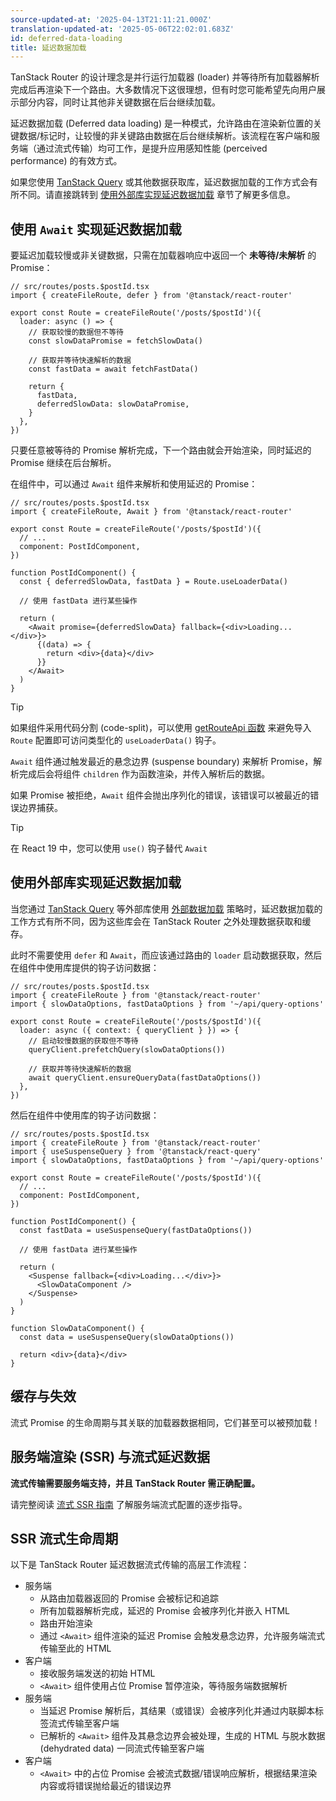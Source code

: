 ```yaml
---
source-updated-at: '2025-04-13T21:11:21.000Z'
translation-updated-at: '2025-05-06T22:02:01.683Z'
id: deferred-data-loading
title: 延迟数据加载
---
```


TanStack Router 的设计理念是并行运行加载器 (loader) 并等待所有加载器解析完成后再渲染下一个路由。大多数情况下这很理想，但有时您可能希望先向用户展示部分内容，同时让其他非关键数据在后台继续加载。

延迟数据加载 (Deferred data loading) 是一种模式，允许路由在渲染新位置的关键数据/标记时，让较慢的非关键路由数据在后台继续解析。该流程在客户端和服务端（通过流式传输）均可工作，是提升应用感知性能 (perceived performance) 的有效方式。

如果您使用 [TanStack Query](https://react-query.tanstack.com) 或其他数据获取库，延迟数据加载的工作方式会有所不同。请直接跳转到 [使用外部库实现延迟数据加载](#deferred-data-loading-with-external-libraries) 章节了解更多信息。

## 使用 `Await` 实现延迟数据加载

要延迟加载较慢或非关键数据，只需在加载器响应中返回一个 **未等待/未解析** 的 Promise：

```tsx
// src/routes/posts.$postId.tsx
import { createFileRoute, defer } from '@tanstack/react-router'

export const Route = createFileRoute('/posts/$postId')({
  loader: async () => {
    // 获取较慢的数据但不等待
    const slowDataPromise = fetchSlowData()

    // 获取并等待快速解析的数据
    const fastData = await fetchFastData()

    return {
      fastData,
      deferredSlowData: slowDataPromise,
    }
  },
})
```

只要任意被等待的 Promise 解析完成，下一个路由就会开始渲染，同时延迟的 Promise 继续在后台解析。

在组件中，可以通过 `Await` 组件来解析和使用延迟的 Promise：

```tsx
// src/routes/posts.$postId.tsx
import { createFileRoute, Await } from '@tanstack/react-router'

export const Route = createFileRoute('/posts/$postId')({
  // ...
  component: PostIdComponent,
})

function PostIdComponent() {
  const { deferredSlowData, fastData } = Route.useLoaderData()

  // 使用 fastData 进行某些操作

  return (
    <Await promise={deferredSlowData} fallback={<div>Loading...</div>}>
      {(data) => {
        return <div>{data}</div>
      }}
    </Await>
  )
}
```

> [!TIP]
> 如果组件采用代码分割 (code-split)，可以使用 [getRouteApi 函数](./code-splitting.md#manually-accessing-route-apis-in-other-files-with-the-getrouteapi-helper) 来避免导入 `Route` 配置即可访问类型化的 `useLoaderData()` 钩子。

`Await` 组件通过触发最近的悬念边界 (suspense boundary) 来解析 Promise，解析完成后会将组件 `children` 作为函数渲染，并传入解析后的数据。

如果 Promise 被拒绝，`Await` 组件会抛出序列化的错误，该错误可以被最近的错误边界捕获。

[//]: # 'DeferredWithAwaitFinalTip'

> [!TIP]
> 在 React 19 中，您可以使用 `use()` 钩子替代 `Await`

[//]: # 'DeferredWithAwaitFinalTip'

## 使用外部库实现延迟数据加载

当您通过 [TanStack Query](https://tanstack.com/query) 等外部库使用 [外部数据加载](./external-data-loading.md) 策略时，延迟数据加载的工作方式有所不同，因为这些库会在 TanStack Router 之外处理数据获取和缓存。

此时不需要使用 `defer` 和 `Await`，而应该通过路由的 `loader` 启动数据获取，然后在组件中使用库提供的钩子访问数据：

```tsx
// src/routes/posts.$postId.tsx
import { createFileRoute } from '@tanstack/react-router'
import { slowDataOptions, fastDataOptions } from '~/api/query-options'

export const Route = createFileRoute('/posts/$postId')({
  loader: async ({ context: { queryClient } }) => {
    // 启动较慢数据的获取但不等待
    queryClient.prefetchQuery(slowDataOptions())

    // 获取并等待快速解析的数据
    await queryClient.ensureQueryData(fastDataOptions())
  },
})
```

然后在组件中使用库的钩子访问数据：

```tsx
// src/routes/posts.$postId.tsx
import { createFileRoute } from '@tanstack/react-router'
import { useSuspenseQuery } from '@tanstack/react-query'
import { slowDataOptions, fastDataOptions } from '~/api/query-options'

export const Route = createFileRoute('/posts/$postId')({
  // ...
  component: PostIdComponent,
})

function PostIdComponent() {
  const fastData = useSuspenseQuery(fastDataOptions())

  // 使用 fastData 进行某些操作

  return (
    <Suspense fallback={<div>Loading...</div>}>
      <SlowDataComponent />
    </Suspense>
  )
}

function SlowDataComponent() {
  const data = useSuspenseQuery(slowDataOptions())

  return <div>{data}</div>
}
```

## 缓存与失效

流式 Promise 的生命周期与其关联的加载器数据相同，它们甚至可以被预加载！

[//]: # 'SSRContent'

## 服务端渲染 (SSR) 与流式延迟数据

**流式传输需要服务端支持，并且 TanStack Router 需正确配置。**

请完整阅读 [流式 SSR 指南](./ssr.md#streaming-ssr) 了解服务端流式配置的逐步指导。

## SSR 流式生命周期

以下是 TanStack Router 延迟数据流式传输的高层工作流程：

- 服务端
  - 从路由加载器返回的 Promise 会被标记和追踪
  - 所有加载器解析完成，延迟的 Promise 会被序列化并嵌入 HTML
  - 路由开始渲染
  - 通过 `<Await>` 组件渲染的延迟 Promise 会触发悬念边界，允许服务端流式传输至此的 HTML
- 客户端
  - 接收服务端发送的初始 HTML
  - `<Await>` 组件使用占位 Promise 暂停渲染，等待服务端数据解析
- 服务端
  - 当延迟 Promise 解析后，其结果（或错误）会被序列化并通过内联脚本标签流式传输至客户端
  - 已解析的 `<Await>` 组件及其悬念边界会被处理，生成的 HTML 与脱水数据 (dehydrated data) 一同流式传输至客户端
- 客户端
  - `<Await>` 中的占位 Promise 会被流式数据/错误响应解析，根据结果渲染内容或将错误抛给最近的错误边界

[//]: # 'SSRContent'
